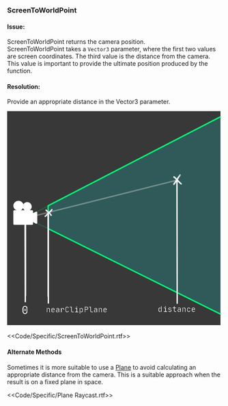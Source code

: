### ScreenToWorldPoint

#### Issue:
ScreenToWorldPoint returns the camera position.  
ScreenToWorldPoint takes a `Vector3` parameter, where the first two values are screen coordinates. The third value is the distance from the camera.
This value is important to provide the ultimate position produced by the function.

#### Resolution:
Provide an appropriate distance in the Vector3 parameter.

![Distance values for ScreenToWorldPoint](screenToWorld.png)  

<<Code/Specific/ScreenToWorldPoint.rtf>>

#### Alternate Methods

Sometimes it is more suitable to use a [Plane](https://docs.unity3d.com/ScriptReference/Plane.html) to avoid calculating an appropriate distance from the camera. This is a suitable approach when the result is on a fixed plane in space.  

<<Code/Specific/Plane Raycast.rtf>>